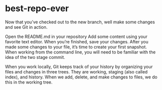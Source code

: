 # best-repo-ever
Now that you’ve checked out to the new branch, well make some changes and see Git in action.

Open the README.md in your repository
Add some content using your favorite text editor.
When you’re finished, save your changes.
After you made some changes to your file, it’s time to create your first snapshot. When working from the command line, you will need to be familiar with the idea of the two stage commit.

When you work locally, Git keeps track of your history by organizing your files and changes in three trees. They are working, staging (also called index), and history. When we add, delete, and make changes to files, we do this in the working tree.

